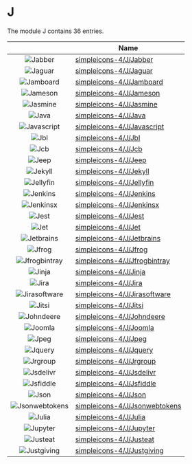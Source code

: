 # J

The module J contains 36 entries.



| |Name|
|:---:|---|
|![Jabber](../simpleicons-4/J/Jabber.element.png)|[simpleicons-4/J/Jabber](../simpleicons-4/J/Jabber.md)
|![Jaguar](../simpleicons-4/J/Jaguar.element.png)|[simpleicons-4/J/Jaguar](../simpleicons-4/J/Jaguar.md)
|![Jamboard](../simpleicons-4/J/Jamboard.element.png)|[simpleicons-4/J/Jamboard](../simpleicons-4/J/Jamboard.md)
|![Jameson](../simpleicons-4/J/Jameson.element.png)|[simpleicons-4/J/Jameson](../simpleicons-4/J/Jameson.md)
|![Jasmine](../simpleicons-4/J/Jasmine.element.png)|[simpleicons-4/J/Jasmine](../simpleicons-4/J/Jasmine.md)
|![Java](../simpleicons-4/J/Java.element.png)|[simpleicons-4/J/Java](../simpleicons-4/J/Java.md)
|![Javascript](../simpleicons-4/J/Javascript.element.png)|[simpleicons-4/J/Javascript](../simpleicons-4/J/Javascript.md)
|![Jbl](../simpleicons-4/J/Jbl.element.png)|[simpleicons-4/J/Jbl](../simpleicons-4/J/Jbl.md)
|![Jcb](../simpleicons-4/J/Jcb.element.png)|[simpleicons-4/J/Jcb](../simpleicons-4/J/Jcb.md)
|![Jeep](../simpleicons-4/J/Jeep.element.png)|[simpleicons-4/J/Jeep](../simpleicons-4/J/Jeep.md)
|![Jekyll](../simpleicons-4/J/Jekyll.element.png)|[simpleicons-4/J/Jekyll](../simpleicons-4/J/Jekyll.md)
|![Jellyfin](../simpleicons-4/J/Jellyfin.element.png)|[simpleicons-4/J/Jellyfin](../simpleicons-4/J/Jellyfin.md)
|![Jenkins](../simpleicons-4/J/Jenkins.element.png)|[simpleicons-4/J/Jenkins](../simpleicons-4/J/Jenkins.md)
|![Jenkinsx](../simpleicons-4/J/Jenkinsx.element.png)|[simpleicons-4/J/Jenkinsx](../simpleicons-4/J/Jenkinsx.md)
|![Jest](../simpleicons-4/J/Jest.element.png)|[simpleicons-4/J/Jest](../simpleicons-4/J/Jest.md)
|![Jet](../simpleicons-4/J/Jet.element.png)|[simpleicons-4/J/Jet](../simpleicons-4/J/Jet.md)
|![Jetbrains](../simpleicons-4/J/Jetbrains.element.png)|[simpleicons-4/J/Jetbrains](../simpleicons-4/J/Jetbrains.md)
|![Jfrog](../simpleicons-4/J/Jfrog.element.png)|[simpleicons-4/J/Jfrog](../simpleicons-4/J/Jfrog.md)
|![Jfrogbintray](../simpleicons-4/J/Jfrogbintray.element.png)|[simpleicons-4/J/Jfrogbintray](../simpleicons-4/J/Jfrogbintray.md)
|![Jinja](../simpleicons-4/J/Jinja.element.png)|[simpleicons-4/J/Jinja](../simpleicons-4/J/Jinja.md)
|![Jira](../simpleicons-4/J/Jira.element.png)|[simpleicons-4/J/Jira](../simpleicons-4/J/Jira.md)
|![Jirasoftware](../simpleicons-4/J/Jirasoftware.element.png)|[simpleicons-4/J/Jirasoftware](../simpleicons-4/J/Jirasoftware.md)
|![Jitsi](../simpleicons-4/J/Jitsi.element.png)|[simpleicons-4/J/Jitsi](../simpleicons-4/J/Jitsi.md)
|![Johndeere](../simpleicons-4/J/Johndeere.element.png)|[simpleicons-4/J/Johndeere](../simpleicons-4/J/Johndeere.md)
|![Joomla](../simpleicons-4/J/Joomla.element.png)|[simpleicons-4/J/Joomla](../simpleicons-4/J/Joomla.md)
|![Jpeg](../simpleicons-4/J/Jpeg.element.png)|[simpleicons-4/J/Jpeg](../simpleicons-4/J/Jpeg.md)
|![Jquery](../simpleicons-4/J/Jquery.element.png)|[simpleicons-4/J/Jquery](../simpleicons-4/J/Jquery.md)
|![Jrgroup](../simpleicons-4/J/Jrgroup.element.png)|[simpleicons-4/J/Jrgroup](../simpleicons-4/J/Jrgroup.md)
|![Jsdelivr](../simpleicons-4/J/Jsdelivr.element.png)|[simpleicons-4/J/Jsdelivr](../simpleicons-4/J/Jsdelivr.md)
|![Jsfiddle](../simpleicons-4/J/Jsfiddle.element.png)|[simpleicons-4/J/Jsfiddle](../simpleicons-4/J/Jsfiddle.md)
|![Json](../simpleicons-4/J/Json.element.png)|[simpleicons-4/J/Json](../simpleicons-4/J/Json.md)
|![Jsonwebtokens](../simpleicons-4/J/Jsonwebtokens.element.png)|[simpleicons-4/J/Jsonwebtokens](../simpleicons-4/J/Jsonwebtokens.md)
|![Julia](../simpleicons-4/J/Julia.element.png)|[simpleicons-4/J/Julia](../simpleicons-4/J/Julia.md)
|![Jupyter](../simpleicons-4/J/Jupyter.element.png)|[simpleicons-4/J/Jupyter](../simpleicons-4/J/Jupyter.md)
|![Justeat](../simpleicons-4/J/Justeat.element.png)|[simpleicons-4/J/Justeat](../simpleicons-4/J/Justeat.md)
|![Justgiving](../simpleicons-4/J/Justgiving.element.png)|[simpleicons-4/J/Justgiving](../simpleicons-4/J/Justgiving.md)

